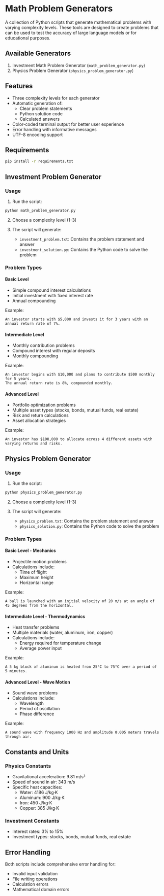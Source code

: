 # Math Problem Generators

A collection of Python scripts that generate mathematical problems with varying complexity levels. These tools are designed to create problems that can be used to test the accuracy of large language models or for educational purposes.

## Available Generators

1. Investment Math Problem Generator (`math_problem_generator.py`)
2. Physics Problem Generator (`physics_problem_generator.py`)

## Features

- Three complexity levels for each generator
- Automatic generation of:
  - Clear problem statements
  - Python solution code
  - Calculated answers
- Color-coded terminal output for better user experience
- Error handling with informative messages
- UTF-8 encoding support

## Requirements

```bash
pip install -r requirements.txt
```

## Investment Problem Generator

### Usage

1. Run the script:

```bash
python math_problem_generator.py
```

2. Choose a complexity level (1-3)
3. The script will generate:

   - `investment_problem.txt`: Contains the problem statement and answer
   - `investment_solution.py`: Contains the Python code to solve the problem

### Problem Types

#### Basic Level

- Simple compound interest calculations
- Initial investment with fixed interest rate
- Annual compounding

Example:

```
An investor starts with $5,000 and invests it for 3 years with an annual return rate of 7%.
```

#### Intermediate Level

- Monthly contribution problems
- Compound interest with regular deposits
- Monthly compounding

Example:

```
An investor begins with $10,000 and plans to contribute $500 monthly for 5 years.
The annual return rate is 8%, compounded monthly.
```

#### Advanced Level

- Portfolio optimization problems
- Multiple asset types (stocks, bonds, mutual funds, real estate)
- Risk and return calculations
- Asset allocation strategies

Example:

```
An investor has $100,000 to allocate across 4 different assets with varying returns and risks.
```

## Physics Problem Generator

### Usage

1. Run the script:

```bash
python physics_problem_generator.py
```

2. Choose a complexity level (1-3)
3. The script will generate:

   - `physics_problem.txt`: Contains the problem statement and answer
   - `physics_solution.py`: Contains the Python code to solve the problem

### Problem Types

#### Basic Level - Mechanics

- Projectile motion problems
- Calculations include:
  - Time of flight
  - Maximum height
  - Horizontal range

Example:

```
A ball is launched with an initial velocity of 20 m/s at an angle of 45 degrees from the horizontal.
```

#### Intermediate Level - Thermodynamics

- Heat transfer problems
- Multiple materials (water, aluminum, iron, copper)
- Calculations include:
  - Energy required for temperature change
  - Average power input

Example:

```
A 5 kg block of aluminum is heated from 25°C to 75°C over a period of 5 minutes.
```

#### Advanced Level - Wave Motion

- Sound wave problems
- Calculations include:
  - Wavelength
  - Period of oscillation
  - Phase difference

Example:

```
A sound wave with frequency 1000 Hz and amplitude 0.005 meters travels through air.
```

## Constants and Units

### Physics Constants

- Gravitational acceleration: 9.81 m/s²
- Speed of sound in air: 343 m/s
- Specific heat capacities:
  - Water: 4186 J/kg·K
  - Aluminum: 900 J/kg·K
  - Iron: 450 J/kg·K
  - Copper: 385 J/kg·K

### Investment Constants

- Interest rates: 3% to 15%
- Investment types: stocks, bonds, mutual funds, real estate

## Error Handling

Both scripts include comprehensive error handling for:

- Invalid input validation
- File writing operations
- Calculation errors
- Mathematical domain errors
